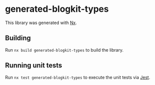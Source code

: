 # generated-blogkit-types

This library was generated with [Nx](https://nx.dev).

## Building

Run `nx build generated-blogkit-types` to build the library.

## Running unit tests

Run `nx test generated-blogkit-types` to execute the unit tests via [Jest](https://jestjs.io).
